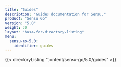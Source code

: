 ```yaml
---
title: "Guides"
description: "Guides documentation for Sensu."
product: "Sensu Go"
version: "5.0"
weight: 30
layout: "base-for-directory-listing"
menu:
  sensu-go-5.0:
    identifier: guides
---
```


{{< directoryListing "content/sensu-go/5.0/guides" >}}
